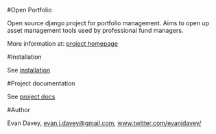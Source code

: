 #Open Portfolio

Open source django project for portfolio management.  Aims to open up asset management tools used by professional fund managers.

More information at: [project homepage](http://evandavey.github.com/OpenPortfolio/)


#Installation

See [installation](http://evandavey.github.com/OpenPortfolio/installation.html)

#Project documentation 

See [project docs](http://evandavey.github.com/OpenPortfolio/)


#Author

Evan Davey, evan.j.davey@gmail.com, www.twitter.com/evanjdavey/

